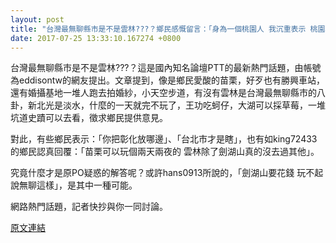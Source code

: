 ```yaml
---
layout: post
title: "台灣最無聊縣市是不是雲林???？鄉民感慨留言：「身為一個桃園人 我沉重表示 桃園才是最無聊的」。"
date: 2017-07-25 13:33:10.167274 +0800
---
```


台灣最無聊縣市是不是雲林???？這是國內知名論壇PTT的最新熱門話題，由帳號為eddisontw的網友提出。文章提到，像是鄉民愛酸的苗栗，好歹也有勝興車站，還有婚攝基地一堆人跑去拍婚紗，小天空步道，有沒有雲林是台灣最無聊縣市的八卦，新北光是淡水，什麼的一天就完不玩了，王功吃蚵仔，大湖可以採草莓，一堆坑道史蹟可以去看，徵求鄉民提供意見。

對此，有些鄉民表示：「你把彰化放哪邊」、「台北市才是瞎」，也有如king72433的鄉民認真回覆：「苗栗可以玩個兩天兩夜的 雲林除了劍湖山真的沒去過其他」。

究竟什麼才是原PO疑惑的解答呢？或許hans0913所說的，「劍湖山要花錢 玩不起說無聊這樣」，是其中一種可能。

網路熱門話題，記者快抄與你一同討論。

<a href = "https://www.ptt.cc/bbs/Gossiping/M.1500894951.A.58E.html">原文連結</a>


